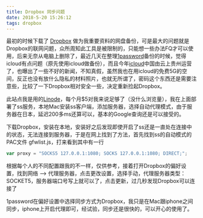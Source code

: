 ```yaml
---
title: Dropbox 同步问题
date: 2018-5-20 15:26:12
tags: dropbox
---
```


最初的时候下载了 [Dropbox](https://dropbox.com/) 做为我重要资料的网盘备份，可是最大的问题就是Dropbox的联网问题，众所周知此工具是被限制的，只能想一些办法FQ才可以使用，后来无奈从电脑上删除了，最近几天在整理[1password](http://1password.com)备份的时候，觉得icloud有点问题（原先使用icloud做备份），而且今年[icloud](https://www.icloud.com)中国由云上贵州运营了，也曝出了一些不好的新闻，不知真假，虽然我也在用icloud的免费5G的空间，反正也没有放什么隐私的材料照片，也就无所谓了，密码这个东西还是需要注意些，比较了一下Dropbox相对安全一些，决定重新捡起Dropbox。

此站点我是用的[Linode](https://welcome.linode.com)，每个月$5对我来说足够了（没什么浏览量），我在上面部署了ss服务，本地Mac安装ss客户端，添加服务器，选择自动代理模式，由于服务器在日本，延迟200多ms还算可以，基本的Google查询还是可以接受的。

下载Dropbox，安装在本地，安装好之后发现即使开启了ss还是一直处在连接中的状态，无法连接到服务器，于是在网上找到了方法，首先找到ss的自动模式的PAC文件 gfwlist.js，打来看到其中有一行

```javascript
var proxy = "SOCKS5 127.0.0.1:1080; SOCKS 127.0.0.1:1080; DIRECT;";
```

根据每个人的不同配置跟我的不一样，仅供参考，接着打开Dropbox的偏好设置，找到网络 --> 代理服务器，点击更改设置，选择手动，代理服务器类型：SOCKET5，服务器端口号写上就可以了，点击更新，过几秒发现Dropbox可以连接了

1password在偏好设置中选择同步方式为Dropbox，我只是在Mac跟iphone之间同步，iphone上开启代理即可，经试验，同步还是很快的，可以开心的使用了。
